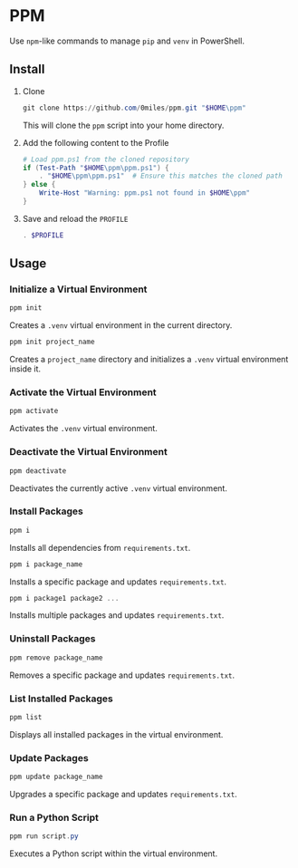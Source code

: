 # PPM

Use `npm`-like commands to manage `pip` and `venv` in PowerShell.

## Install

1. Clone
   ```powershell
   git clone https://github.com/0miles/ppm.git "$HOME\ppm"
   ```
   This will clone the `ppm` script into your home directory.

2. Add the following content to the Profile
   ```powershell
   # Load ppm.ps1 from the cloned repository
   if (Test-Path "$HOME\ppm\ppm.ps1") {
       . "$HOME\ppm\ppm.ps1"  # Ensure this matches the cloned path
   } else {
       Write-Host "Warning: ppm.ps1 not found in $HOME\ppm"
   }
   ```

3. Save and reload the `PROFILE`
   ```powershell
   . $PROFILE
   ```

## Usage

### Initialize a Virtual Environment

```powershell
ppm init
```

Creates a `.venv` virtual environment in the current directory.

```powershell
ppm init project_name
```

Creates a `project_name` directory and initializes a `.venv` virtual environment inside it.

### Activate the Virtual Environment

```powershell
ppm activate
```

Activates the `.venv` virtual environment.

### Deactivate the Virtual Environment

```powershell
ppm deactivate
```

Deactivates the currently active `.venv` virtual environment.

### Install Packages

```powershell
ppm i
```

Installs all dependencies from `requirements.txt`.

```powershell
ppm i package_name
```

Installs a specific package and updates `requirements.txt`.

```powershell
ppm i package1 package2 ...
```

Installs multiple packages and updates `requirements.txt`.

### Uninstall Packages

```powershell
ppm remove package_name
```

Removes a specific package and updates `requirements.txt`.

### List Installed Packages

```powershell
ppm list
```

Displays all installed packages in the virtual environment.

### Update Packages

```powershell
ppm update package_name
```

Upgrades a specific package and updates `requirements.txt`.

### Run a Python Script

```powershell
ppm run script.py
```

Executes a Python script within the virtual environment.

